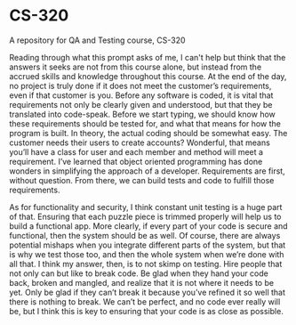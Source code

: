 # CS-320
A repository for QA and Testing course, CS-320

Reading through what this prompt asks of me, I can't help but think that the answers it seeks are not from this course alone, but instead from the accrued skills and knowledge throughout this course. At the end of the day, no project is truly done if it does not meet the customer’s requirements, even if that customer is you. Before any software is coded, it is vital that requirements not only be clearly given and understood, but that they be translated into code-speak. Before we start typing, we should know how these requirements should be tested for, and what that means for how the program is built. In theory, the actual coding should be somewhat easy. The customer needs their users to create accounts? Wonderful, that means you’ll have a class for user and each member and method will meet a requirement. I’ve learned that object oriented programming has done wonders in simplifying the approach of a developer. Requirements are first, without question. From there, we can build tests and code to fulfill those requirements.

As for functionality and security, I think constant unit testing is a huge part of that. Ensuring that each puzzle piece is trimmed properly will help us to build a functional app. More clearly, if every part of your code is secure and functional, then the system should be as well. Of course, there are always potential mishaps when you integrate different parts of the system, but that is why we test those too, and then the whole system when we’re done with all that. I think my answer, then, is to not skimp on testing. Hire people that not only can but like to break code. Be glad when they hand your code back, broken and mangled, and realize that it is not where it needs to be yet. Only be glad if they can’t break it because you’ve refined it so well that there is nothing to break. We can’t be perfect, and no code ever really will be, but I think this is key to ensuring that your code is as close as possible.
